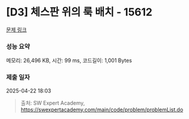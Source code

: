 # [D3] 체스판 위의 룩 배치 - 15612 

[문제 링크](https://swexpertacademy.com/main/code/problem/problemDetail.do?contestProbId=AYOBfxwaAXsDFATW) 

### 성능 요약

메모리: 26,496 KB, 시간: 99 ms, 코드길이: 1,001 Bytes

### 제출 일자

2025-04-22 18:03



> 출처: SW Expert Academy, https://swexpertacademy.com/main/code/problem/problemList.do